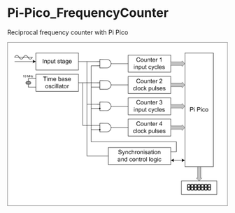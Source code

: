 # Pi-Pico_FrequencyCounter
Reciprocal frequency counter with Pi Pico

![blockdiagram](docs/blockdiagram.png)
